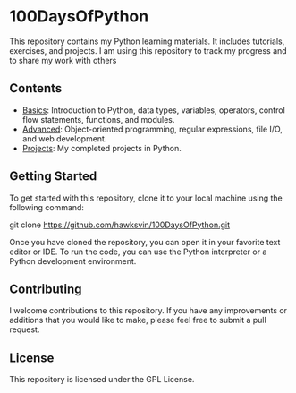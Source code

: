 # 100DaysOfPython
This repository contains my Python learning materials. It includes tutorials, exercises, and projects. I am using this repository to track my progress and to share my work with others


## Contents
* [Basics](basics/README.md): Introduction to Python, data types, variables, operators, control flow statements, functions, and modules.
* [Advanced](advanced/README.md): Object-oriented programming, regular expressions, file I/O, and web development.
* [Projects](projects/README.md): My completed projects in Python.
## Getting Started
To get started with this repository, clone it to your local machine using the following command:

git clone https://github.com/hawksvin/100DaysOfPython.git

Once you have cloned the repository, you can open it in your favorite text editor or IDE. To run the code, you can use the Python interpreter or a Python development environment.
## Contributing
I welcome contributions to this repository. If you have any improvements or additions that you would like to make, please feel free to submit a pull request.
## License
This repository is licensed under the GPL License.


